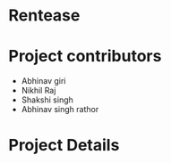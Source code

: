 # Rentease
# Project contributors
- Abhinav giri
- Nikhil Raj
- Shakshi singh
- Abhinav singh rathor

# Project Details
